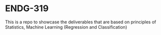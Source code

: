# ENDG-319
This is a repo to showcase the deliverables that are based on principles of Statistics, Machine Learning (Regression and Classification)
